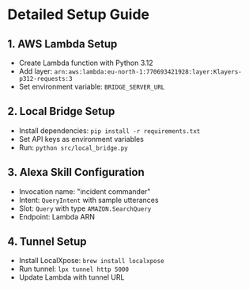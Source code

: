 # Detailed Setup Guide

## 1. AWS Lambda Setup
- Create Lambda function with Python 3.12
- Add layer: `arn:aws:lambda:eu-north-1:770693421928:layer:Klayers-p312-requests:3`
- Set environment variable: `BRIDGE_SERVER_URL`

## 2. Local Bridge Setup
- Install dependencies: `pip install -r requirements.txt`
- Set API keys as environment variables
- Run: `python src/local_bridge.py`

## 3. Alexa Skill Configuration
- Invocation name: "incident commander"
- Intent: `QueryIntent` with sample utterances
- Slot: `Query` with type `AMAZON.SearchQuery`
- Endpoint: Lambda ARN

## 4. Tunnel Setup
- Install LocalXpose: `brew install localxpose`
- Run tunnel: `lpx tunnel http 5000`
- Update Lambda with tunnel URL